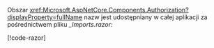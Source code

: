 Obszar <xref:Microsoft.AspNetCore.Components.Authorization?displayProperty=fullName> nazw jest udostępniany w całej aplikacji za pośrednictwem pliku *_Imports.razor:*

[!code-razor[](imports-standalone.razor?highlight=2)]
